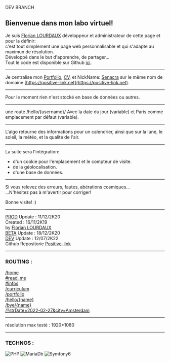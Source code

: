 DEV BRANCH  

Bienvenue dans mon labo virtuel!
--------------------------------

Je suis [Florian LOURDAUX](/flourdau) développeur et administrateur de cette page et pour la définir:  
c'est tout simplement une page web personnalisable et qui s'adapte au maximun de résolution.    
Développé dans le but d'apprendre, de partager...  
Tout le code est disponible sur Github [ici](https://github.com/flourdau/Positive-link).  

___
Je centralise mon [Portfolio](/portfolio), [CV](/curriculum), et NickName: [Senacra](/senacra) sur le même nom de domaine [https://positive-link.net](https://positive-link.net).  

___
Pour le moment rien n'est stocké en base de données ou autres.  

___
une route /hello/{username}/
Avec la date du jour (variable) et Paris comme emplacement par défaut (variable).  
___
L'algo retourne des informations pour un calendrier, ainsi que sur la lune, le soleil, la météo, et la qualité de l'air.  

___
La suite sera l'intégration:

- d'un cookie pour l'emplacement et le compteur de visite.
- de la géolocalisation.
- d'une base de données.

___
Si vous relevez des erreurs, fautes, abérations cosmiques...  
...N'hésitez pas à m'avertir pour corriger!  

Bonne visite! :)

___
[PROD](https://positive-link.net)       Update  :   11/12/2K20  
Created :   16/11/2K19  
by [Florian LOURDAUX](/flourdau)  
[BETA](https://beta.positive-link.net)  Update  :   18/12/2K20  
[DEV](https://dev.positive-link.net)    Update  :   12/07/2K22  
Github Repositorie [Positive-link](https://github.com/flourdau/Positive-link)  
___
###     ROUTING :  
[/home](/)  
        [#read_me](/#read_me)  
        [#infos](/#infos)  
[/curriculum](/curriculum)   
[/portfolio](/portfolio)  
[/hello/{name}](/hello/test)  
[/bye/{name}](/bye/test)  
[/?strDate=2022-02-27&city=Amsterdam](/?strDate=2022-02-27&city=Amsterdam)  

___

résolution max testé : 1920*1080  
___

###     TECHNOS :
![PHP](/design/img/logos/PHP.png) 
![MariaDb](/design/img/logos/SQL.png) 
![Symfony6](/design/img/logos/Symfony.png) 

